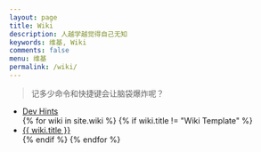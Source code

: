 ```yaml
---
layout: page
title: Wiki
description: 人越学越觉得自己无知
keywords: 维基, Wiki
comments: false
menu: 维基
permalink: /wiki/
---
```


> 记多少命令和快捷键会让脑袋爆炸呢？

<ul class="listing">
<li class="listing-item"><a href="https://devhints.io/" target="_blank">Dev Hints</a></li>
{% for wiki in site.wiki %}
{% if wiki.title != "Wiki Template" %}
<li class="listing-item"><a href="{{ site.url }}{{ wiki.url }}" target="_blank">{{ wiki.title }}</a></li>
{% endif %}
{% endfor %}
</ul>
